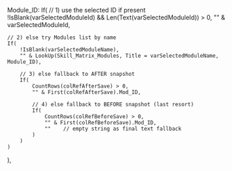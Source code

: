 Module_ID:
If(
    // 1) use the selected ID if present
    !IsBlank(varSelectedModuleId) && Len(Text(varSelectedModuleId)) > 0,
    "" & varSelectedModuleId,

    // 2) else try Modules list by name
    If(
        !IsBlank(varSelectedModuleName),
        "" & LookUp(Skill_Matrix_Modules, Title = varSelectedModuleName, Module_ID),

        // 3) else fallback to AFTER snapshot
        If(
            CountRows(colRefAfterSave) > 0,
            "" & First(colRefAfterSave).Mod_ID,

            // 4) else fallback to BEFORE snapshot (last resort)
            If(
                CountRows(colRefBeforeSave) > 0,
                "" & First(colRefBeforeSave).Mod_ID,
                ""    // empty string as final text fallback
            )
        )
    )
),
